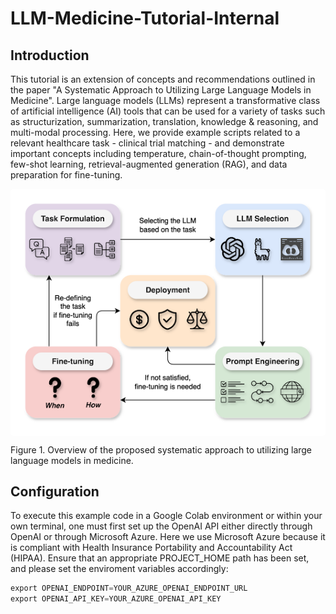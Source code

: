 # LLM-Medicine-Tutorial-Internal

## Introduction
This tutorial is an extension of concepts and recommendations outlined in the paper "A Systematic Approach to Utilizing Large Language Models in Medicine". Large language models (LLMs) represent a transformative class of artificial intelligence (AI) tools that can be used for a variety of tasks such as structurization, summarization, translation, knowledge & reasoning, and multi-modal processing. Here, we provide example scripts related to a relevant healthcare task - clinical trial matching - and demonstrate important concepts including temperature, chain-of-thought prompting, few-shot learning, retrieval-augmented generation (RAG), and data preparation for fine-tuning.

<div style="background-color: white; padding: 10px; border-radius: 5px;">
    <img src="images/fig1.png" alt="Unable to load image" />
</div>

Figure 1. Overview of the proposed systematic approach to utilizing large language models in medicine.

## Configuration
To execute this example code in a Google Colab environment or within your own terminal, one must first set up the OpenAI API either directly through OpenAI or through Microsoft Azure. Here we use Microsoft Azure because it is compliant with Health Insurance Portability and Accountability Act (HIPAA). Ensure that an appropriate PROJECT_HOME path has been set, and please set the enviroment variables accordingly:
```python
export OPENAI_ENDPOINT=YOUR_AZURE_OPENAI_ENDPOINT_URL
export OPENAI_API_KEY=YOUR_AZURE_OPENAI_API_KEY
```
